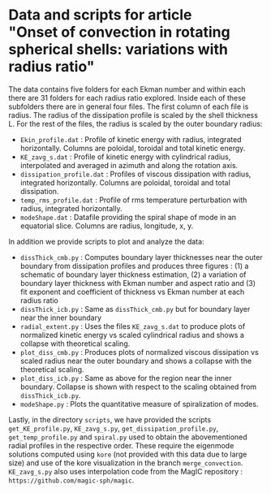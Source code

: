 # Data and scripts for article <br/> "Onset of convection in rotating spherical shells: variations with radius ratio"

The data contains five folders for each Ekman number and within each there are 31 folders for each radius ratio
explored. Inside each of these subfolders there are in general four files. The first column of each file is radius.
The radius of the dissipation profile is scaled by the shell thickness L. For the rest of the files, the radius is
scaled by the outer boundary radius:

 - `Ekin_profile.dat` : Profile of kinetic energy with radius, integrated horizontally. Columns are poloidal, toroidal and total kinetic energy.
 - `KE_zavg_s.dat` : Profile of kinetic energy with cylindrical radius, interpolated and averaged in azimuth and along the rotation axis.
 - `dissipation_profile.dat` : Profiles of viscous dissipation with radius, integrated horizontally. Columns are poloidal, toroidal and total dissipation.
 - `temp_rms_profile.dat` : Profile of rms temperature perturbation with radius, integrated horizontally.
 - `modeShape.dat` : Datafile providing the spiral shape of mode in an equatorial slice. Columns are radius, longitude, x, y.

In addition we provide scripts to plot and analyze the data:

 - `dissThick_cmb.py` : Computes boundary layer thicknesses near the outer boundary from dissipation profiles and produces three figures : (1) a schematic of boundary layer thickness estimation, (2) a variation of boundary layer thickness with Ekman number and aspect ratio and (3) fit exponent and coefficient of thickness vs Ekman number at each radius ratio
 - `dissThick_icb.py` : Same as `dissThick_cmb.py` but for boundary layer near the inner boundary
 - `radial_extent.py` : Uses the files `KE_zavg_s.dat` to produce plots of normalized kinetic energy vs scaled cylindrical radius and shows a collapse with theoretical scaling.
 - `plot_diss_cmb.py` : Produces plots of normalized viscous dissipation vs scaled radius near the outer boundary and shows a collapse with the theoretical scaling.
 - `plot_diss_icb.py` : Same as above for the region near the inner boundary. Collapse is shown with respect to the scaling obtained from `dissThick_icb.py`.
 - `modeShape.py` : Plots the quantitative measure of spiralization of modes.

Lastly, in the directory `scripts`, we have provided the scripts `get_KE_profile.py`, `KE_zavg_s.py`, `get_dissipation_profile.py`, `get_temp_profile.py` and `spiral.py` used to obtain the abovementioned radial profiles in the respective order. These require the eigenmode solutions computed using `kore` (not provided with this data due to large size) and use of the kore visualization in the branch `merge_convection`. `KE_zavg_s.py` also uses interpolation code from the MagIC repository : `https://github.com/magic-sph/magic`.
